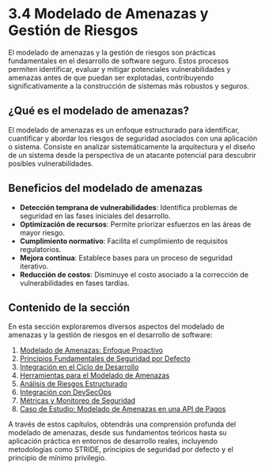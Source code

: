 # 3.4 Modelado de Amenazas y Gestión de Riesgos

El modelado de amenazas y la gestión de riesgos son prácticas fundamentales en el desarrollo de software seguro. Estos procesos permiten identificar, evaluar y mitigar potenciales vulnerabilidades y amenazas antes de que puedan ser explotadas, contribuyendo significativamente a la construcción de sistemas más robustos y seguros.

## ¿Qué es el modelado de amenazas?

El modelado de amenazas es un enfoque estructurado para identificar, cuantificar y abordar los riesgos de seguridad asociados con una aplicación o sistema. Consiste en analizar sistemáticamente la arquitectura y el diseño de un sistema desde la perspectiva de un atacante potencial para descubrir posibles vulnerabilidades.

## Beneficios del modelado de amenazas

- **Detección temprana de vulnerabilidades**: Identifica problemas de seguridad en las fases iniciales del desarrollo.
- **Optimización de recursos**: Permite priorizar esfuerzos en las áreas de mayor riesgo.
- **Cumplimiento normativo**: Facilita el cumplimiento de requisitos regulatorios.
- **Mejora continua**: Establece bases para un proceso de seguridad iterativo.
- **Reducción de costos**: Disminuye el costo asociado a la corrección de vulnerabilidades en fases tardías.

## Contenido de la sección

En esta sección exploraremos diversos aspectos del modelado de amenazas y la gestión de riesgos en el desarrollo de software:

1. [Modelado de Amenazas: Enfoque Proactivo](./03d-modelado-amenazas/01-enfoque-proactivo.md)
2. [Principios Fundamentales de Seguridad por Defecto](./03d-modelado-amenazas/02-principios-seguridad.md)
3. [Integración en el Ciclo de Desarrollo](./03d-modelado-amenazas/03-integracion-ciclo.md)
4. [Herramientas para el Modelado de Amenazas](./03d-modelado-amenazas/04-herramientas.md)
5. [Análisis de Riesgos Estructurado](./03d-modelado-amenazas/05-analisis-riesgos.md)
6. [Integración con DevSecOps](./03d-modelado-amenazas/06-integracion-devsecops.md)
7. [Métricas y Monitoreo de Seguridad](./03d-modelado-amenazas/07-metricas-seguridad.md)
8. [Caso de Estudio: Modelado de Amenazas en una API de Pagos](./03d-modelado-amenazas/08-caso-estudio.md)

A través de estos capítulos, obtendrás una comprensión profunda del modelado de amenazas, desde sus fundamentos teóricos hasta su aplicación práctica en entornos de desarrollo reales, incluyendo metodologías como STRIDE, principios de seguridad por defecto y el principio de mínimo privilegio.
